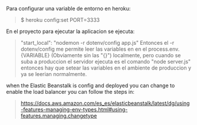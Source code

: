 Para configurar una variable de entorno en heroku:
>$ heroku config:set PORT=3333

En el proyecto para ejecutar la aplicacion se ejecuta:
>"start_local": "nodemon -r dotenv/config app.js"
Entonces el -r dotenv/config me permite leer las variables en en el 
process.env.{VARIABLE} (Obviamente sin las "{}") localmente, pero cuando se 
suba a produccion el servidor ejecuta es el comando "node server.js" entonces
hay que setear las variables en el ambiente de produccion y ya se leerian normalmente.

when the Elastic Beanstalk is config and deployed you can change to enable the load balancer you can follow the steps in:
>https://docs.aws.amazon.com/es_es/elasticbeanstalk/latest/dg/using-features-managing-env-types.html#using-features.managing.changetype